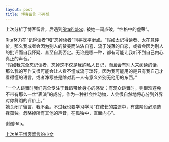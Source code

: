 ```yaml
---
layout: post
title: 博客留言 不再想
---
```


<p>上次分析了博客留言，后遇到<a href="http://www.ritazhou.com/">Rita的blog</a>, 被她一词点破，“性格中的虚荣”。</p>
<p>Rita努力在“记得读者”和“忘掉读者”间寻找平衡点。“假如太记得读者、太在意评价，那么我或者会因为别人的赞美而沾沾自喜、流于浅薄的自恋，或者会因为别人的批评而自我怀疑、甚至自我否定。无论是哪一种，都有可能让我听不到自己内心真正的声音。”<br />
“假如我完全忘记读者、忘掉这不仅是我的私人日记，而且会有别人来阅读的话，那么我的写作又很可能会让人看不懂或流于琐碎，因为我可能用的是只有我自己才看得懂的语言，或者净写些是除对我一人有意义外别无他用的东西。”</p>
<p>“一个人跳舞时我们完全专注于舞蹈带给身心的感受；有观众跳舞时，则很难避免不带有那么一丝“表演”的成分。作为一种社会性动物，人会很自然地将心分到外界对你舞蹈的评价上。”<br />
她关闭了留言，我不会。不过我也要学习学习“在成长的路途中，有些阶段必须选择孤独。忽略掉所有其他的声音，在孤独中，直面内心”。</p>
<p>谢谢Rita。</p>
<p><a href="http://www.rijiben.org/sunshine/1795/">上次关于博客留言的小文</a></p>
